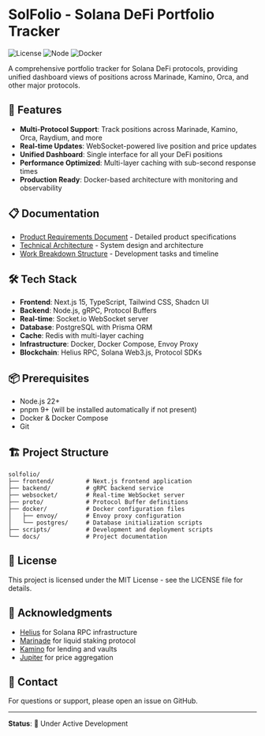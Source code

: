 # SolFolio - Solana DeFi Portfolio Tracker

![License](https://img.shields.io/badge/license-MIT-blue.svg)
![Node](https://img.shields.io/badge/node-%3E%3D22.0.0-green.svg)
![Docker](https://img.shields.io/badge/docker-%3E%3D20.10-blue.svg)

A comprehensive portfolio tracker for Solana DeFi protocols, providing unified dashboard views of positions across Marinade, Kamino, Orca, and other major protocols.

## 🚀 Features

- **Multi-Protocol Support**: Track positions across Marinade, Kamino, Orca, Raydium, and more
- **Real-time Updates**: WebSocket-powered live position and price updates
- **Unified Dashboard**: Single interface for all your DeFi positions
- **Performance Optimized**: Multi-layer caching with sub-second response times
- **Production Ready**: Docker-based architecture with monitoring and observability

## 📋 Documentation

- [Product Requirements Document](docs/prd.md) - Detailed product specifications
- [Technical Architecture](docs/tech-arch.md) - System design and architecture
- [Work Breakdown Structure](docs/work-breakdown.md) - Development tasks and timeline

## 🛠️ Tech Stack

- **Frontend**: Next.js 15, TypeScript, Tailwind CSS, Shadcn UI
- **Backend**: Node.js, gRPC, Protocol Buffers
- **Real-time**: Socket.io WebSocket server
- **Database**: PostgreSQL with Prisma ORM
- **Cache**: Redis with multi-layer caching
- **Infrastructure**: Docker, Docker Compose, Envoy Proxy
- **Blockchain**: Helius RPC, Solana Web3.js, Protocol SDKs

## 📦 Prerequisites

- Node.js 22+ 
- pnpm 9+ (will be installed automatically if not present)
- Docker & Docker Compose
- Git

## 🏗️ Project Structure

```
solfolio/
├── frontend/         # Next.js frontend application
├── backend/          # gRPC backend service
├── websocket/        # Real-time WebSocket server
├── proto/            # Protocol Buffer definitions
├── docker/           # Docker configuration files
│   ├── envoy/        # Envoy proxy configuration
│   └── postgres/     # Database initialization scripts
├── scripts/          # Development and deployment scripts
└── docs/             # Project documentation
```

## 📝 License

This project is licensed under the MIT License - see the LICENSE file for details.

## 🙏 Acknowledgments

- [Helius](https://www.helius.dev/) for Solana RPC infrastructure
- [Marinade](https://marinade.finance/) for liquid staking protocol
- [Kamino](https://kamino.finance/) for lending and vaults
- [Jupiter](https://jup.ag/) for price aggregation

## 📧 Contact

For questions or support, please open an issue on GitHub.

---

**Status**: 🚧 Under Active Development
